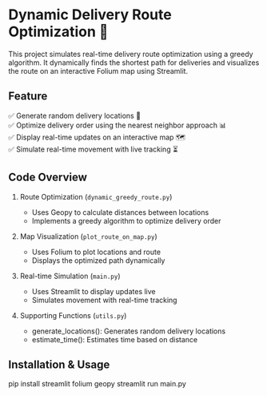 
# Dynamic Delivery Route Optimization 🚚  

This project simulates real-time delivery route optimization using a greedy algorithm. It dynamically finds the shortest path for deliveries and visualizes the route on an interactive Folium map using Streamlit.  

## Feature 
✅ Generate random delivery locations 📍  
✅ Optimize delivery order using the nearest neighbor approach 📊  
✅ Display real-time updates on an interactive map 🗺️  
✅ Simulate real-time movement with live tracking ⏳  

## Code Overview
1. Route Optimization (`dynamic_greedy_route.py`)
   - Uses Geopy to calculate distances between locations  
   - Implements a greedy algorithm to optimize delivery order  

2. Map Visualization (`plot_route_on_map.py`)
   - Uses Folium to plot locations and route  
   - Displays the optimized path dynamically

3. Real-time Simulation (`main.py`)
   - Uses Streamlit to display updates live  
   - Simulates movement with real-time tracking

4. Supporting Functions (`utils.py`)
   - generate_locations(): Generates random delivery locations  
   - estimate_time(): Estimates time based on distance  

## Installation & Usage

pip install streamlit folium geopy
streamlit run main.py


